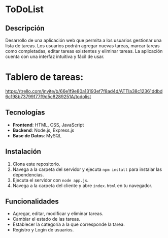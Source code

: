 # ToDoList

## Descripción
Desarrollo de una aplicación web que permita a los usuarios gestionar una lista de tareas. Los usuarios podrán agregar nuevas tareas, marcar tareas como completadas, editar tareas existentes y eliminar tareas. La aplicación cuenta con una interfaz intuitiva y fácil de usar.

# Tablero de tareas:
https://trello.com/invite/b/66e1f9e80a13193ef7f8ad4d/ATTIa38c12361ddbd6c198b73799f77f9d5c8289251A/todolist

## Tecnologías
- **Frontend**: HTML, CSS, JavaScript
- **Backend**: Node.js, Express.js
- **Base de Datos**: MySQL 

## Instalación
1. Clona este repositorio.
2. Navega a la carpeta del servidor y ejecuta `npm install` para instalar las dependencias.
3. Ejecuta el servidor con `node app.js`.
4. Navega a la carpeta del cliente y abre `index.html` en tu navegador.

## Funcionalidades
- Agregar, editar, modificar y eliminar tareas.
- Cambiar el estado de las tareas.
- Establecer la categoría a la que corresponde la tarea.
- Registro y Login de usuarios.

